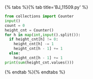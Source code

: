 {% tabs %}{% tab title='BJ_11509.py' %}

```py
from collections import Counter
input()
count = 0
height_cnt = Counter()
for h in map(int,input().split()):
  if height_cnt[h] != 0:
    height_cnt[h] -= 1
    height_cnt[h - 1] += 1
  else:
    height_cnt[h - 1] += 1
print(sum(height_cnt.values()))
```

{% endtab %}{% endtabs %}
